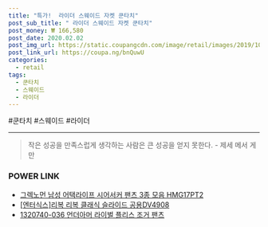 ```yaml
--- 
title: "특가!  라이더 스웨이드 자켓 쿤타치" 
post_sub_title: " 라이더 스웨이드 자켓 쿤타치" 
post_money: ₩ 166,580 
post_date: 2020.02.02 
post_img_url: https://static.coupangcdn.com/image/retail/images/2019/10/21/11/0/59880fb8-ecd7-4e23-a751-ce48016ef603.jpg 
post_link_url: https://coupa.ng/bnQuwU 
categories: 
  - retail 
tags: 
  - 쿤타치 
  - 스웨이드 
  - 라이더 
--- 
```

  #쿤타치 #스웨이드 #라이더 
<hr> 

> 작은 성공을 만족스럽게 생각하는 사람은 큰 성공을 얻지 못한다. - 제세 메서 게만 


### POWER LINK

* <a href="https://blog.naver.com/fasyy4321/221788502340" target="_blank">그렉노먼 남성 어택라이프 시어서커 팬츠 3종 모음 HMG17PT2</a>
* <a href="https://blog.naver.com/sakai111/221776766149" target="_blank">[엔터식스]리복 리복 클래식 슬라이드 공용DV4908</a>
* <a href="https://blog.naver.com/sakai111/221783424763" target="_blank">1320740-036 언더아머 라이벌 플리스 조거 팬츠</a>
